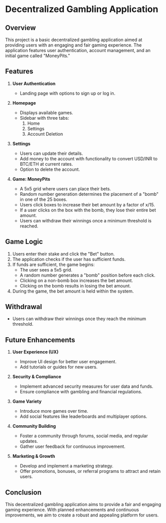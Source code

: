 # Decentralized Gambling Application

## Overview
This project is a basic decentralized gambling application aimed at providing users with an engaging and fair gaming experience. The application features user authentication, account management, and an initial game called "MoneyPits."

## Features
1. **User Authentication**
   - Landing page with options to sign up or log in.

2. **Homepage**
   - Displays available games.
   - Sidebar with three tabs:
     1. Home
     2. Settings
     3. Account Deletion

3. **Settings**
   - Users can update their details.
   - Add money to the account with functionality to convert USD/INR to BTC/ETH at current rates.
   - Option to delete the account.

4. **Game: MoneyPits**
   - A 5x5 grid where users can place their bets.
   - Random number generation determines the placement of a "bomb" in one of the 25 boxes.
   - Users click boxes to increase their bet amount by a factor of x/15.
   - If a user clicks on the box with the bomb, they lose their entire bet amount.
   - Users can withdraw their winnings once a minimum threshold is reached.

## Game Logic
1. Users enter their stake and click the "Bet" button.
2. The application checks if the user has sufficient funds.
3. If funds are sufficient, the game begins:
   - The user sees a 5x5 grid.
   - A random number generates a "bomb" position before each click.
   - Clicking on a non-bomb box increases the bet amount.
   - Clicking on the bomb results in losing the bet amount.
4. During the game, the bet amount is held within the system.

## Withdrawal
- Users can withdraw their winnings once they reach the minimum threshold.

## Future Enhancements
1. **User Experience (UX)**
   - Improve UI design for better user engagement.
   - Add tutorials or guides for new users.

2. **Security & Compliance**
   - Implement advanced security measures for user data and funds.
   - Ensure compliance with gambling and financial regulations.

3. **Game Variety**
   - Introduce more games over time.
   - Add social features like leaderboards and multiplayer options.

4. **Community Building**
   - Foster a community through forums, social media, and regular updates.
   - Gather user feedback for continuous improvement.

5. **Marketing & Growth**
   - Develop and implement a marketing strategy.
   - Offer promotions, bonuses, or referral programs to attract and retain users.

## Conclusion
This decentralized gambling application aims to provide a fair and engaging gaming experience. With planned enhancements and continuous improvements, we aim to create a robust and appealing platform for users.
